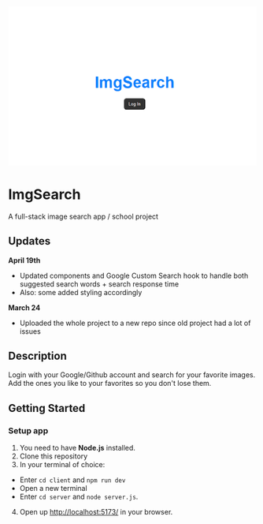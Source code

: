 <img alt="ImgSearch" src="https://raw.githubusercontent.com/klvsv/ImgSearch/main/client/public/imgsearch.png">

# ImgSearch

A full-stack image search app / school project

## Updates

**April 19th**
- Updated components and Google Custom Search hook to handle both suggested search words + search response time
- Also: some added styling accordingly 


**March 24**
- Uploaded the whole project to a new repo since old project had a lot of issues

## Description

Login with your Google/Github account and search for your favorite images. Add the ones you like to your favorites so you don't lose them.


## Getting Started

### Setup app
1. You need to have **Node.js** installed.
2. Clone this repository
3. In your terminal of choice:
- Enter `cd client` and `npm run dev`
- Open a new terminal
- Enter `cd server` and  `node server.js`.
4. Open up [http://localhost:5173/](http://localhost:5173/) in your browser.
